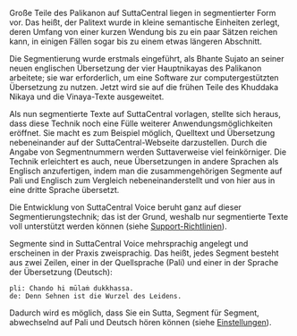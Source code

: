 Große Teile des Palikanon auf SuttaCentral liegen in segmentierter Form vor. Das heißt, der Palitext wurde in kleine semantische Einheiten zerlegt, deren Umfang von einer kurzen Wendung bis zu ein paar Sätzen reichen kann, in einigen Fällen sogar bis zu einem etwas längeren Abschnitt.

Die Segmentierung wurde erstmals eingeführt, als Bhante Sujato an seiner neuen englischen Übersetzung der vier Hauptnikayas des Palikanon arbeitete; sie war erforderlich, um eine Software zur computergestützten Übersetzung zu nutzen. Jetzt wird sie auf die frühen Teile des Khuddaka Nikaya und die Vinaya-Texte ausgeweitet.

Als nun segmentierte Texte auf SuttaCentral vorlagen, stellte sich heraus, dass diese Technik noch eine Fülle weiterer Anwendungsmöglichkeiten eröffnet. Sie macht es zum Beispiel möglich, Quelltext und Übersetzung nebeneinander auf der SuttaCentral-Webseite darzustellen. Durch die Angabe von Segmentnummern werden Suttaverweise viel feinkörniger. Die Technik erleichtert es auch, neue Übersetzungen in andere Sprachen als Englisch anzufertigen, indem man die zusammengehörigen Segmente auf Pali und Englisch zum Vergleich nebeneinanderstellt und von hier aus in eine dritte Sprache übersetzt.

Die Entwicklung von SuttaCentral Voice beruht ganz auf dieser Segmentierungstechnik; das ist der Grund, weshalb nur segmentierte Texte voll unterstützt werden können (siehe [Support-Richtlinien](/sc-voice/de/Support%E2%80%90Richtlinien)).

Segmente sind in SuttaCentral Voice mehrsprachig angelegt und erscheinen in der Praxis zweisprachig. Das heißt, jedes Segment besteht aus zwei Zeilen, einer in der Quellsprache (Pali) und einer in der Sprache der Übersetzung (Deutsch):

```
pli: Chando hi mūlaṁ dukkhassa.
de: Denn Sehnen ist die Wurzel des Leidens.
```
Dadurch wird es möglich, dass Sie ein Sutta, Segment für Segment, abwechselnd auf Pali und Deutsch hören können (siehe [Einstellungen](/sc-voice/de/Einstellungen)).
